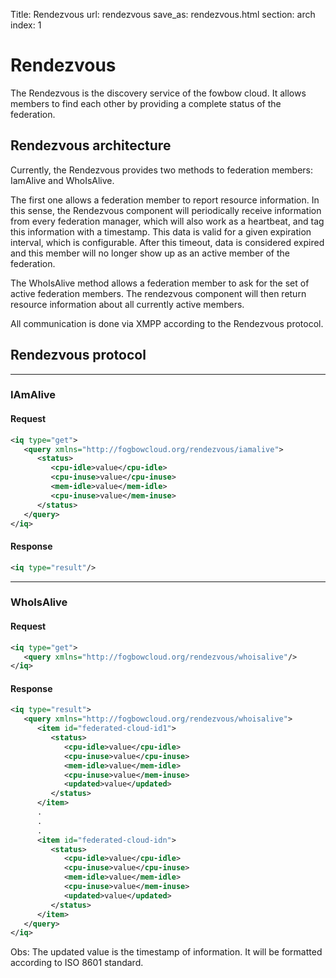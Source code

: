 Title: Rendezvous
url: rendezvous
save_as: rendezvous.html
section: arch
index: 1

# Rendezvous

The Rendezvous is the discovery service of the fowbow cloud. It allows members to find each other by providing a complete status of the federation. 

## Rendezvous architecture

Currently, the Rendezvous provides two methods to federation members: IamAlive and WhoIsAlive.

The first one allows a federation member to report resource information. In this sense, the Rendezvous component will periodically receive information from every federation manager, which will also work as a heartbeat, and tag this information with a timestamp. This data is valid for a given expiration interval, which is configurable. After this timeout, data is considered expired and this member will no longer show up as an active member of the federation.

The WhoIsAlive method allows a federation member to ask for the set of active federation members. The rendezvous component will then return resource information about all currently active members.

All communication is done via XMPP according to the Rendezvous protocol.

## Rendezvous protocol

---

### IAmAlive

#### Request

```xml 
<iq type="get">
   <query xmlns="http://fogbowcloud.org/rendezvous/iamalive">
      <status>
         <cpu-idle>value</cpu-idle>
         <cpu-inuse>value</cpu-inuse>
         <mem-idle>value</mem-idle>
         <cpu-inuse>value</mem-inuse>
      </status>
   </query>
</iq>
```

#### Response

```xml 
<iq type="result"/>
```
---

### WhoIsAlive

#### Request

```xml 
<iq type="get">
   <query xmlns="http://fogbowcloud.org/rendezvous/whoisalive"/>
</iq>
```

#### Response

```xml 
<iq type="result">
   <query xmlns="http://fogbowcloud.org/rendezvous/whoisalive">
      <item id="federated-cloud-id1">
         <status>
            <cpu-idle>value</cpu-idle>
            <cpu-inuse>value</cpu-inuse>
            <mem-idle>value</mem-idle>
            <cpu-inuse>value</mem-inuse>
            <updated>value</updated>  
         </status>
      </item>
      .
      .
      .
      <item id="federated-cloud-idn">
         <status>
            <cpu-idle>value</cpu-idle>
            <cpu-inuse>value</cpu-inuse>
            <mem-idle>value</mem-idle>
            <cpu-inuse>value</mem-inuse>
            <updated>value</updated>  
         </status>
      </item>
   </query>
</iq>
```
Obs: The updated value is the timestamp of information. It will be formatted according to ISO 8601 standard. 